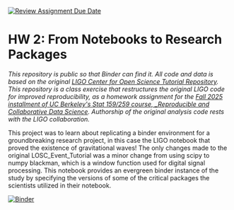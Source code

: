 [![Review Assignment Due Date](https://classroom.github.com/assets/deadline-readme-button-22041afd0340ce965d47ae6ef1cefeee28c7c493a6346c4f15d667ab976d596c.svg)](https://classroom.github.com/a/y12QcJaO)
# HW 2: From Notebooks to Research Packages

_This repository is public so that Binder can find it. All code and data is based on the original [LIGO Center for Open Science Tutorial Repository](https://github.com/losc-tutorial/LOSC_Event_tutorial). This repository is a class exercise that restructures the original LIGO code for improved reproducibility, as a homework assignment for the [Fall 2025 installment of UC Berkeley's Stat 159/259 course, _Reproducible and Collaborative Data Science](https://ucb-stat-159-f25.github.io/site/). Authorship of the original analysis code rests with the LIGO collaboration._


This project was to learn about replicating a binder environment for a groundbreaking research project, in this case the LIGO notebook that proved the existence of gravitational waves! The only changes made to the original LOSC_Event_Tutorial was a minor change from using scipy to numpy blackman, which is a window function used for digital signal processing. This notebook provides an evergreen binder instance of the study by specifying the versions of some of the critical packages the scientists utilized in their notebook. 

[![Binder](https://mybinder.org/badge_logo.svg)](https://mybinder.org/v2/gh/UCB-stat-159-f25/hw-2-reilyfairchild.git/HEAD?urlpath=%2Fdoc%2Ftree%2FLOSC_Event_tutorial.ipynb)
